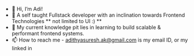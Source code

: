 - 👋 Hi, I’m Adi!
- 💼 A self taught Fullstack developer with an inclination towards Frontend Technologies ** not limited to UI :) **
- 🌱 My current knowledge pit lies in learning to build scalable & performant frontend systems.
- 📫 How to reach me - adithyasuresh.ak@gmail.com is my email ID, or my linked in 

<!---
adi-0104/adi-0104 is a ✨ special ✨ repository because its `README.md` (this file) appears on your GitHub profile.
You can click the Preview link to take a look at your changes.
--->
